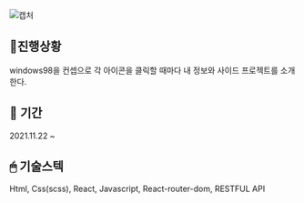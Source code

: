 ![캡처](https://user-images.githubusercontent.com/68775082/143023660-09886db5-d6dc-42be-a566-54274d6cabb5.PNG)




## 💫진행상황
  windows98을 컨셉으로 각 아이콘을 클릭할 때마다 내 정보와 사이드 프로젝트를 소개한다. <br>
  
## 📃 기간
  2021.11.22 ~ 
 

## 🖱  기술스텍
  Html, Css(scss), React, Javascript, React-router-dom, RESTFUL API
  




  
